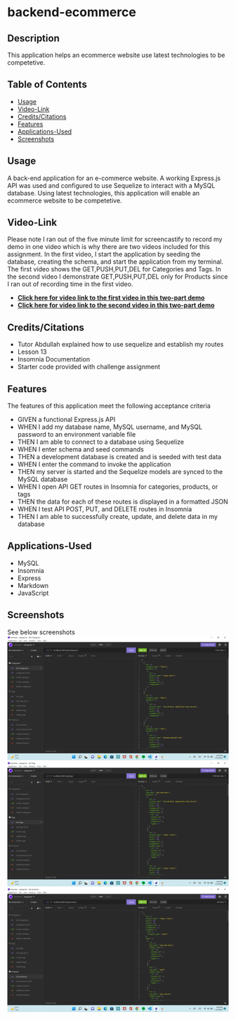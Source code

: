 # backend-ecommerce
## Description
This application helps an ecommerce website use latest technologies to be competetive.


## Table of Contents
* [Usage](#Usage)
* [Video-Link](#Video-Link)
* [Credits/Citations](#Credits/Citations)
* [Features](#Features)
* [Applications-Used](#Applications-Used)
* [Screenshots](#Screenshots)


## Usage
A back-end application for an e-commerce website. A working Express.js API was used and configured to use Sequelize to interact with a MySQL database. Using latest technologies, this application will enable an ecommerce website to be competetive.


## Video-Link
Please note I ran out of the five minute limit for screencastify to record my demo in one video which is why there are two videos included for this assignment. In the first video, I start the application by seeding the database, creating the schema, and start the application from my terminal. The first video shows the GET,PUSH,PUT,DEL for Categories and Tags. In the second video I demonstrate GET,PUSH,PUT,DEL only for Products since I ran out of recording time in the first video.
* **[Click here for video link to the first video in this two-part demo](https://youtu.be/lgDS8Ij_rAU)**
* **[Click here for video link to the second video in this two-part demo](https://youtu.be/KJh3Wpj8udE)**


## Credits/Citations
* Tutor Abdullah explained how to use sequelize and establish my routes
* Lesson 13 
* Insomnia Documentation
* Starter code provided with challenge assignment


## Features
The features of this application meet the following acceptance criteria
* GIVEN a functional Express.js API
* WHEN I add my database name, MySQL username, and MySQL password to an environment variable file
* THEN I am able to connect to a database using Sequelize
* WHEN I enter schema and seed commands
* THEN a development database is created and is seeded with test data
* WHEN I enter the command to invoke the application
* THEN my server is started and the Sequelize models are synced to the MySQL database
* WHEN I open API GET routes in Insomnia for categories, products, or tags
* THEN the data for each of these routes is displayed in a formatted JSON
* WHEN I test API POST, PUT, and DELETE routes in Insomnia
* THEN I am able to successfully create, update, and delete data in my database


## Applications-Used
* MySQL
* Insomnia
* Express
* Markdown
* JavaScript


## Screenshots
See below screenshots
![alt="Screenshot of Categories"](./screenshots/screenshot.png)
![alt="Screenshot of Tags"](./screenshots/screenshot2.png)
![alt="Screenshot of Products"](./screenshots/screenshot3.png)
